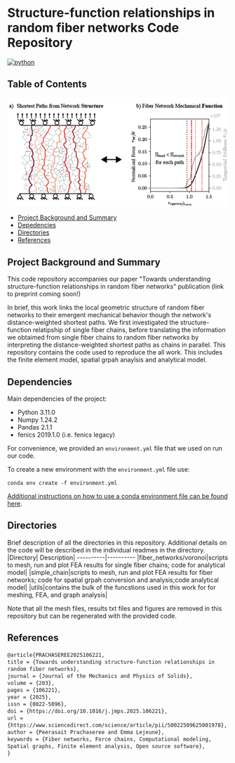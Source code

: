# Structure-function relationships in random fiber networks Code Repository

[![python](https://img.shields.io/badge/python-3.11-blue.svg)](https://www.python.org/)

## Table of Contents

<p align="center">
  <img src="abstract.png" alt="Abstract"/>
</p>

* [Project Background and Summary](#summary)
* [Depedencies](#dependencies)
* [Directories](#directories)
* [References](#reference)

## Project Background and Summary <a name="summary"></a>

This code repository accompanies our paper "Towards understanding structure-function relationships in random fiber networks" publication (link to preprint coming soon!)

In brief, this work links the local geometric structure of random fiber networks to their emergent mechanical behavior though the network's distance-weighted shortest paths. We first investigated the structure-function relatipship of single fiber chains, before translating the information we obtaimed from single fiber chains to random fiber networks by interpreting the distance-weighted shortest paths as chains in parallel. This repository contains the code used to reproduce the all work. This includes the finite element model, spatial grpah anaylsis and analytical model. 

## Dependencies <a name="dependencies"></a>
Main dependencies of the project:

* Python 3.11.0
* Numpy 1.24.2
* Pandas 2.1.1
* fenics 2019.1.0 (i.e. fenics legacy)

For convenience, we provided an ``environment.yml`` file that we used on run our code. 

To create a new environment with the ``environment.yml`` file use:

```
conda env create -f environment.yml
```

[Additional instructions on how to use a conda environment file can be found here](https://docs.conda.io/projects/conda/en/latest/user-guide/tasks/manage-environments.html#creating-an-environment-from-an-environment-yml-file). 

## Directories <a name="directories"></a>
Brief description of all the directories in this repository. Additional details on the code will be described in the individual readmes in the directory.
|Directory| Description|
----------|----------
|fiber_networks/voronoi|scripts to mesh, run and plot FEA results for single fiber chains; code for analytical model|
|simple_chain|scripts to mesh, run and plot FEA results for fiber networks; code for spatial grpah conversion and analysis;code analytical model|
|utils|contains the bulk of the funcstions used in this work for for meshing, FEA, and graph analysis|

Note that all the mesh files, results txt files and figures are removed in this repository but can be regenerated with the provided code.

## References <a name="reference"></a>
```
@article{PRACHASEREE2025106221,
title = {Towards understanding structure-function relationships in random fiber networks},
journal = {Journal of the Mechanics and Physics of Solids},
volume = {203},
pages = {106221},
year = {2025},
issn = {0022-5096},
doi = {https://doi.org/10.1016/j.jmps.2025.106221},
url = {https://www.sciencedirect.com/science/article/pii/S0022509625001978},
author = {Peerasait Prachaseree and Emma Lejeune},
keywords = {Fiber networks, Force chains, Computational modeling, Spatial graphs, Finite element analysis, Open source software},
}
```
  


  
